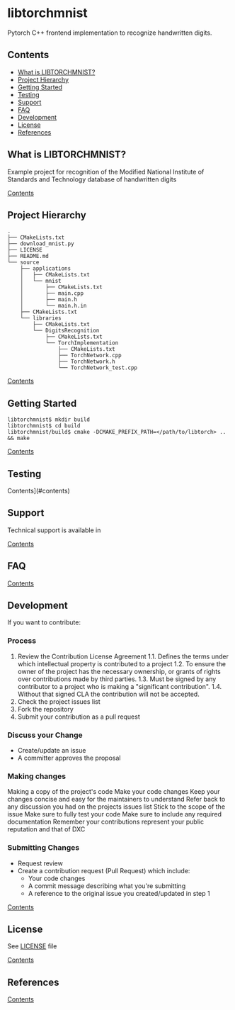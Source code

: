 # libtorchmnist

Pytorch C++ frontend implementation to recognize handwritten digits.

## Contents

* [What is LIBTORCHMNIST?](#what-is-libtorchmnist)
* [Project Hierarchy](#project-hierarchy)
* [Getting Started](#getting-started)
* [Testing](#testing)
* [Support](#support)
* [FAQ](#faq)
* [Development](#development)
* [License](#license)
* [References](#references)

## What is LIBTORCHMNIST?

Example project for recognition of the Modified National Institute of Standards and Technology database of handwritten digits

[Contents](#contents)


## Project Hierarchy

```console
.
├── CMakeLists.txt
├── download_mnist.py
├── LICENSE
├── README.md
└── source
    ├── applications
    │   ├── CMakeLists.txt
    │   └── mnist
    │       ├── CMakeLists.txt
    │       ├── main.cpp
    │       ├── main.h
    │       └── main.h.in
    ├── CMakeLists.txt
    └── libraries
        ├── CMakeLists.txt
        └── DigitsRecognition
            ├── CMakeLists.txt
            └── TorchImplementation
                ├── CMakeLists.txt
                ├── TorchNetwork.cpp
                ├── TorchNetwork.h
                └── TorchNetwork_test.cpp
```

[Contents](#contents)


## Getting Started

```console
libtorchmnist$ mkdir build
libtorchmnist$ cd build
libtorchmnist/build$ cmake -DCMAKE_PREFIX_PATH=</path/to/libtorch> .. && make
```

[Contents](#contents)


## Testing

Contents](#contents)


## Support

Technical support is available in 

[Contents](#contents)

## FAQ

[Contents](#contents)


## Development

If you want to contribute:

### Process

1. Review the Contribution License Agreement
   1.1. Defines the terms under which intellectual property is contributed to a project
   1.2. To ensure the owner of the project has the necessary ownership, or grants of rights over contributions made by third parties.
   1.3. Must be signed by any contributor to a project who is making a "significant contribution".
   1.4. Without that signed CLA the contribution will not be accepted.
2. Check the project issues list
3. Fork the repository
4. Submit your contribution as a pull request

### Discuss your Change

- Create/update an issue
- A committer approves the proposal

### Making changes

Making a copy of the project's code
Make your code changes
Keep your changes concise and easy for the maintainers to understand
Refer back to any discussion you had on the projects issues list
Stick to the scope of the issue
Make sure to fully test your code
Make sure to include any required documentation
Remember your contributions represent your public reputation and that of DXC

### Submitting Changes

- Request review
- Create a contribution request (Pull Request) which include:
  - Your code changes
  - A commit message describing what you're submitting
  - A reference to the original issue you created/updated in step 1  

[Contents](#contents)


## License

See [LICENSE](LICENSE) file

[Contents](#contents)


## References


[Contents](#contents)


